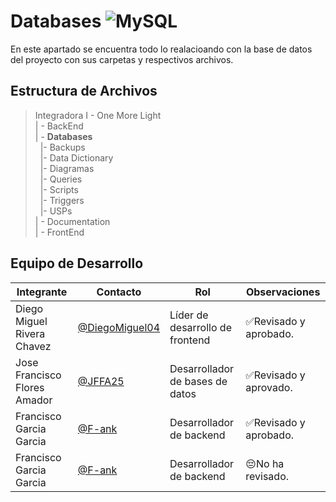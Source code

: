 # Databases ![MySQL](https://img.shields.io/badge/MySQL-4479A1?style=for-the-badge&logo=mysql&logoColor=white)
En este apartado se encuentra todo lo realacioando con la base de  datos del proyecto con sus carpetas y respectivos archivos.

## Estructura de Archivos

>Integradora I -  One More Light<br>
>| - BackEnd <br>
>| - **Databases**<br>
>&nbsp;&nbsp;|- Backups<br>
>&nbsp;&nbsp;|- Data Dictionary<br>
>&nbsp;&nbsp;|- Diagramas<br>
>&nbsp;&nbsp;|- Queries<br>
>&nbsp;&nbsp;|- Scripts<br>
>&nbsp;&nbsp;|- Triggers<br>
>&nbsp;&nbsp;|- USPs<br>
>| - Documentation<br>
>| - FrontEnd<br>

## Equipo de Desarrollo

|Integrante|Contacto|Rol|Observaciones|
|------------|--------|---|---|
|Diego Miguel Rivera Chavez|[@DiegoMiguel04](https://github.com/DiegoMiguel04)|Líder de desarrollo de frontend|✅Revisado y aprobado.|
|Jose Francisco Flores Amador|[@JFFA25](https://github.com/JFFA25)|Desarrollador de bases de datos|✅Revisado y aprovado.|
|Francisco Garcia Garcia|[@F-ank](https://github.com/F-ank)|Desarrollador de backend|✅Revisado y aprobado.|
|Francisco Garcia Garcia|[@F-ank](https://github.com/F-ank)|Desarrollador de backend|😔No ha revisado.|

